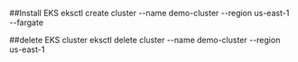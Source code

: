 ##Install EKS
eksctl create cluster --name demo-cluster --region us-east-1 --fargate

##delete EKS cluster
eksctl delete cluster --name demo-cluster --region us-east-1